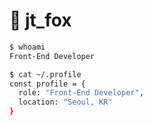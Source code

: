 # 🦊 jt_fox

```bash
$ whoami
Front-End Developer

$ cat ~/.profile
const profile = {
  role: "Front-End Developer",
  location: "Seoul, KR"
}
```
